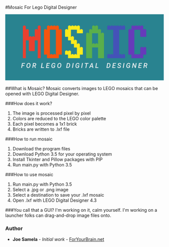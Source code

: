 #Mosaic For Lego Digital Designer

![Mosaic for Lego Digital Designer](banner.png?raw=true "Mosaic for Lego Digital Designer")

##What is Mosaic?
Mosaic converts images to LEGO mosaics that can be opened with LEGO Digital Designer.

###How does it work?
  1. The image is processed pixel by pixel
  2. Colors are reduced to the LEGO color palette
  3. Each pixel becomes a 1x1 brick
  4. Bricks are written to .lxf file

###How to run mosaic
  1. Download the program files
  2. Download Python 3.5 for your operating system
  3. Install Tkinter and Pillow packages with PIP
  4. Run main.py with Python 3.5

###How to use mosaic
  1. Run main.py with Python 3.5
  2. Select a .jpg or .png image
  3. Select a destination to save your .lxf mosaic
  4. Open .lxf with LEGO Digital Designer 4.3

###You call that a GUI?
  I'm working on it, calm yourself. I'm working on a launcher folks can drag-and-drop image files onto.

### Author
* **Joe Samela** - *Initial work* - [ForYourBrain.net](https://www.ForYourBrain.net)

